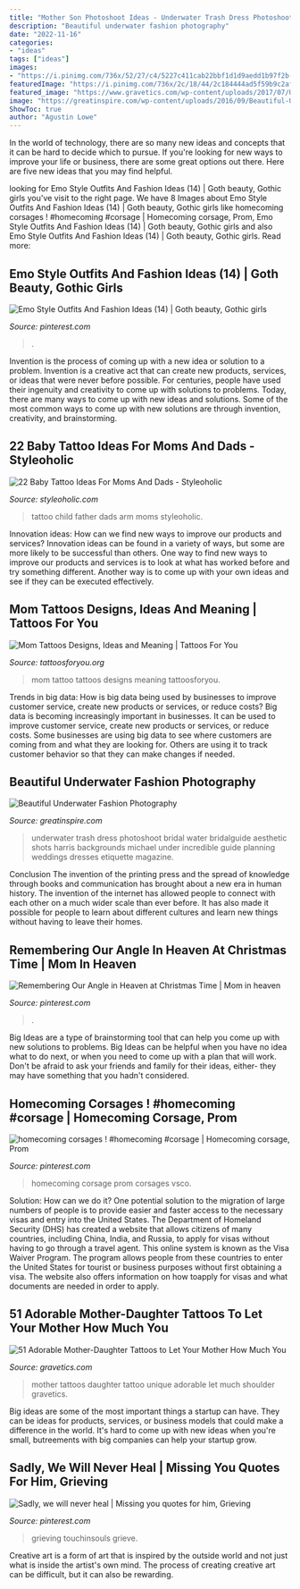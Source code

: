 ```yaml
---
title: "Mother Son Photoshoot Ideas - Underwater Trash Dress Photoshoot Bridal Water Bridalguide Aesthetic Shots Harris Backgrounds Michael Under Incredible Guide Planning Weddings Dresses Etiquette Magazine"
description: "Beautiful underwater fashion photography"
date: "2022-11-16"
categories:
- "ideas"
tags: ["ideas"]
images:
- "https://i.pinimg.com/736x/52/27/c4/5227c411cab22bbf1d1d9aedd1b97f2b--christmas-quotes-christmas-time.jpg"
featuredImage: "https://i.pinimg.com/736x/2c/18/44/2c184444ad5f59b9c2af545e202b0fa1--emo-style-style-outfits.jpg"
featured_image: "https://www.gravetics.com/wp-content/uploads/2017/07/Unique-Tattoo-On-Shoulder.jpg"
image: "https://greatinspire.com/wp-content/uploads/2016/09/Beautiful-Underwater-Fashion-Photography-6.jpg"
ShowToc: true
author: "Agustin Lowe"
---
```



In the world of technology, there are so many new ideas and concepts that it can be hard to decide which to pursue. If you're looking for new ways to improve your life or business, there are some great options out there. Here are five new ideas that you may find helpful.

	

		
looking for Emo Style Outfits And Fashion Ideas (14) | Goth beauty, Gothic girls you've visit to the right page. We have 8 Images about Emo Style Outfits And Fashion Ideas (14) | Goth beauty, Gothic girls like homecoming corsages ! #homecoming #corsage | Homecoming corsage, Prom, Emo Style Outfits And Fashion Ideas (14) | Goth beauty, Gothic girls and also Emo Style Outfits And Fashion Ideas (14) | Goth beauty, Gothic girls. Read more:
		
    
## Emo Style Outfits And Fashion Ideas (14) | Goth Beauty, Gothic Girls

<img loading=lazy src="https://i.pinimg.com/736x/2c/18/44/2c184444ad5f59b9c2af545e202b0fa1--emo-style-style-outfits.jpg" onerror="this.onerror=null;this.src='https://tse1.mm.bing.net/th?id=OIP.ofV3xmYFRHgMaNpDllFj3wHaKR&amp;pid=15.1';" alt="Emo Style Outfits And Fashion Ideas (14) | Goth beauty, Gothic girls">

_Source: pinterest.com_

>. 

	

Invention is the process of coming up with a new idea or solution to a problem. Invention is a creative act that can create new products, services, or ideas that were never before possible. For centuries, people have used their ingenuity and creativity to come up with solutions to problems. Today, there are many ways to come up with new ideas and solutions. Some of the most common ways to come up with new solutions are through invention, creativity, and brainstorming.

    
## 22 Baby Tattoo Ideas For Moms And Dads - Styleoholic

<img loading=lazy src="https://i.styleoholic.com/2017/01/Father-and-child-tattoo-on-the-arm.jpg" onerror="this.onerror=null;this.src='https://tse2.mm.bing.net/th?id=OIP.UjrGzzSfGrKRyKo2UM15QgAAAA&amp;pid=15.1';" alt="22 Baby Tattoo Ideas For Moms And Dads - Styleoholic">

_Source: styleoholic.com_

>tattoo child father dads arm moms styleoholic. 

	

Innovation ideas: How can we find new ways to improve our products and services?
Innovation ideas can be found in a variety of ways, but some are more likely to be successful than others. One way to find new ways to improve our products and services is to look at what has worked before and try something different. Another way is to come up with your own ideas and see if they can be executed effectively.

    
## Mom Tattoos Designs, Ideas And Meaning | Tattoos For You

<img loading=lazy src="http://www.tattoosforyou.org/wp-content/uploads/2013/10/Tattoo-Mom-604x1024.jpg" onerror="this.onerror=null;this.src='https://tse4.mm.bing.net/th?id=OIP.X-01ICbOJTeCsrXa2BzL2AHaMj&amp;pid=15.1';" alt="Mom Tattoos Designs, Ideas and Meaning | Tattoos For You">

_Source: tattoosforyou.org_

>mom tattoo tattoos designs meaning tattoosforyou. 

	

Trends in big data: How is big data being used by businesses to improve customer service, create new products or services, or reduce costs?
Big data is becoming increasingly important in businesses. It can be used to improve customer service, create new products or services, or reduce costs. Some businesses are using big data to see where customers are coming from and what they are looking for. Others are using it to track customer behavior so that they can make changes if needed.

    
## Beautiful Underwater Fashion Photography

<img loading=lazy src="https://greatinspire.com/wp-content/uploads/2016/09/Beautiful-Underwater-Fashion-Photography-6.jpg" onerror="this.onerror=null;this.src='https://tse1.mm.bing.net/th?id=OIP.vfwjpH2jjXZosX4vSnh1qAHaLH&amp;pid=15.1';" alt="Beautiful Underwater Fashion Photography">

_Source: greatinspire.com_

>underwater trash dress photoshoot bridal water bridalguide aesthetic shots harris backgrounds michael under incredible guide planning weddings dresses etiquette magazine. 

	

Conclusion
The invention of the printing press and the spread of knowledge through books and communication has brought about a new era in human history. The invention of the internet has allowed people to connect with each other on a much wider scale than ever before. It has also made it possible for people to learn about different cultures and learn new things without having to leave their homes.

    
## Remembering Our Angle In Heaven At Christmas Time | Mom In Heaven

<img loading=lazy src="https://i.pinimg.com/736x/52/27/c4/5227c411cab22bbf1d1d9aedd1b97f2b--christmas-quotes-christmas-time.jpg" onerror="this.onerror=null;this.src='https://tse4.mm.bing.net/th?id=OIP.lNlKjXuNv4cO2AGvkLPc-gAAAA&amp;pid=15.1';" alt="Remembering Our Angle in Heaven at Christmas Time | Mom in heaven">

_Source: pinterest.com_

>. 

	

Big Ideas are a type of brainstorming tool that can help you come up with new solutions to problems. Big Ideas can be helpful when you have no idea what to do next, or when you need to come up with a plan that will work. Don't be afraid to ask your friends and family for their ideas, either- they may have something that you hadn't considered.

    
## Homecoming Corsages ! #homecoming #corsage | Homecoming Corsage, Prom

<img loading=lazy src="https://i.pinimg.com/736x/c0/84/fc/c084fc6c4f07f095acc55eb81bd774fa.jpg" onerror="this.onerror=null;this.src='https://tse2.mm.bing.net/th?id=OIP.ryvDEibKqNQbqq1Xa-9AEgHaJ4&amp;pid=15.1';" alt="homecoming corsages ! #homecoming #corsage | Homecoming corsage, Prom">

_Source: pinterest.com_

>homecoming corsage prom corsages vsco. 

	

Solution: How can we do it?
One potential solution to the migration of large numbers of people is to provide easier and faster access to the necessary visas and entry into the United States. The Department of Homeland Security (DHS) has created a website that allows citizens of many countries, including China, India, and Russia, to apply for visas without having to go through a travel agent. This online system is known as the Visa Waiver Program. The program allows people from these countries to enter the United States for tourist or business purposes without first obtaining a visa. The website also offers information on how toapply for visas and what documents are needed in order to apply.

    
## 51 Adorable Mother-Daughter Tattoos To Let Your Mother How Much You

<img loading=lazy src="https://www.gravetics.com/wp-content/uploads/2017/07/Unique-Tattoo-On-Shoulder.jpg" onerror="this.onerror=null;this.src='https://tse2.mm.bing.net/th?id=OIP.Gpvo5IUGp5XCLj-HheWK5gHaHa&amp;pid=15.1';" alt="51 Adorable Mother-Daughter Tattoos to Let Your Mother How Much You">

_Source: gravetics.com_

>mother tattoos daughter tattoo unique adorable let much shoulder gravetics. 

	

Big ideas are some of the most important things a startup can have. They can be ideas for products, services, or business models that could make a difference in the world. It's hard to come up with new ideas when you're small, butreements with big companies can help your startup grow.

    
## Sadly, We Will Never Heal | Missing You Quotes For Him, Grieving

<img loading=lazy src="https://i.pinimg.com/736x/a8/f2/32/a8f23201dfa008764977b4e03bbb2c11.jpg" onerror="this.onerror=null;this.src='https://tse1.mm.bing.net/th?id=OIP.bFHHgzo8wzC4fpBHuqeJkgHaFj&amp;pid=15.1';" alt="Sadly, we will never heal | Missing you quotes for him, Grieving">

_Source: pinterest.com_

>grieving touchinsouls grieve. 

	

Creative art is a form of art that is inspired by the outside world and not just what is inside the artist's own mind. The process of creating creative art can be difficult, but it can also be rewarding.

